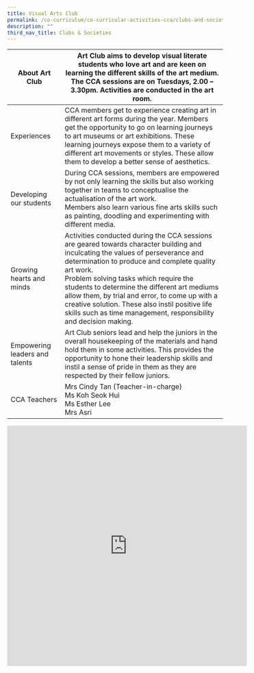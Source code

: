 ```yaml
---
title: Visual Arts Club
permalink: /co-curriculum/co-curricular-activities-cca/clubs-and-societies/visual-arts-club/
description: ""
third_nav_title: Clubs & Societies
---
```

<table class="tg">
<thead>
  <tr>
    <th class="tg-dafn">About Art Club</th>
    <th class="tg-u05r">Art Club aims to develop visual literate students who love art and are keen on learning the different skills of the art medium. The CCA sessions are on Tuesdays, 2.00 – 3.30pm. Activities are conducted in the art room.</th>
  </tr>
</thead>
<tbody>
  <tr>
    <td class="tg-dafn">Experiences</td>
    <td class="tg-u05r">CCA members get to experience creating art in different art forms during the year.  Members get the opportunity to go on learning journeys to art museums or art exhibitions.  These learning journeys expose them to a variety of different art movements or styles.  These allow them to develop a better sense of aesthetics. </td>
  </tr>
  <tr>
    <td class="tg-dafn">Developing our students</td>
    <td class="tg-u05r">During CCA sessions, members are empowered by not only learning the skills but also working together in teams to conceptualise the actualisation of the art work. <br>Members also learn various fine arts skills such as painting, doodling and experimenting with different media.</td>
  </tr>
  <tr>
    <td class="tg-dafn">Growing hearts and minds</td>
    <td class="tg-u05r">Activities conducted during the CCA sessions are geared towards character building and inculcating the values of perseverance and determination to produce and complete quality art work.  <br>Problem solving tasks which require the students to determine the different art mediums allow them, by trial and error, to come up with a  creative solution.  These also instil positive life skills such as time management, responsibility and decision making.  </td>
  </tr>
  <tr>
    <td class="tg-dafn">Empowering leaders and talents</td>
    <td class="tg-u05r">Art Club seniors lead and help the juniors in the overall housekeeping of the materials and hand hold them in some activities. This provides the opportunity to hone their leadership skills and instil a sense of pride in them as they are respected by their fellow juniors.</td>
  </tr>
  <tr>
    <td class="tg-dafn">CCA Teachers</td>
    <td class="tg-u05r">Mrs Cindy Tan (Teacher-in-charge)<br>Ms Koh Seok Hui<br>Ms Esther Lee <br>Mrs Asri</td>
  </tr>
</tbody>
</table>

<iframe allowfullscreen="true" height="560" width="560" frameborder="0" src="https://docs.google.com/presentation/d/e/2PACX-1vQx_TSUWqv4B5L02RbjvYbfLpQm7undivi9Jqnuy3_uVkVULhmBJP7Ue3QF6kb5zis5H8O0hqSGIA0H/embed?start=true&amp;loop=true&amp;delayms=3000"></iframe>